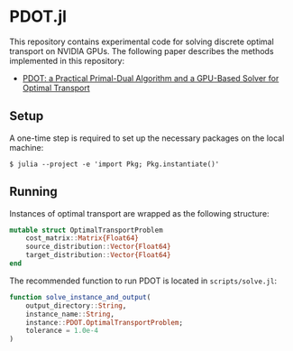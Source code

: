 # PDOT.jl

This repository contains experimental code for solving discrete optimal transport on NVIDIA GPUs. The following paper describes the methods implemented in this repository:
- [PDOT: a Practical Primal-Dual Algorithm and a GPU-Based Solver for Optimal Transport](https://arxiv.org/abs/2407.19689)

## Setup

A one-time step is required to set up the necessary packages on the local machine:
```shell
$ julia --project -e 'import Pkg; Pkg.instantiate()'
```

## Running 

Instances of optimal transport are wrapped as the following structure:
```julia
mutable struct OptimalTransportProblem
    cost_matrix::Matrix{Float64}
    source_distribution::Vector{Float64}
    target_distribution::Vector{Float64}
end
```

The recommended function to run PDOT is located in `scripts/solve.jl`:
```julia
function solve_instance_and_output(
    output_directory::String,
    instance_name::String,
    instance::PDOT.OptimalTransportProblem;
    tolerance = 1.0e-4
)
```